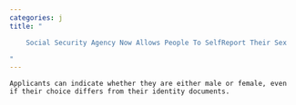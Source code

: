```yaml
---
categories: j
title: "

    Social Security Agency Now Allows People To SelfReport Their Sex

"
---
```



    Applicants can indicate whether they are either male or female, even if their choice differs from their identity documents.

